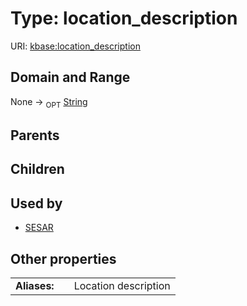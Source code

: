 
# Type: location_description




URI: [kbase:location_description](http://kbase.us/location_description)


## Domain and Range

None ->  <sub>OPT</sub> [String](types/String.md)

## Parents


## Children


## Used by

 * [SESAR](SESAR.md)

## Other properties

|  |  |  |
| --- | --- | --- |
| **Aliases:** | | Location description |

